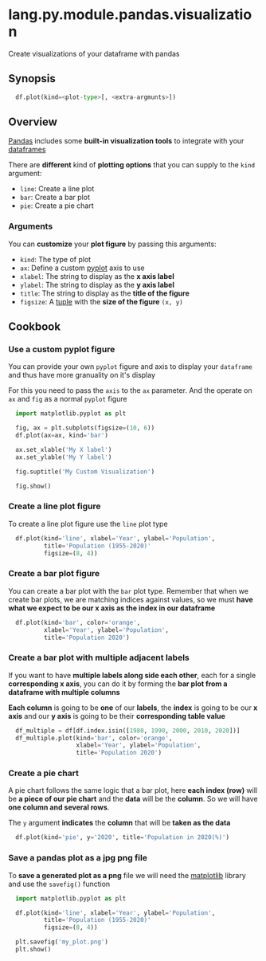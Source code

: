 # lang.py.module.pandas.visualization

Create visualizations of your dataframe with pandas

## Synopsis

```py
  df.plot(kind=<plot-type>[, <extra-argmunts>])
```

## Overview

[Pandas](./czyt.md) includes some **built-in visualization tools** to integrate
with your [dataframes](./5t4z.md)

There are **different** kind of **plotting options** that you can supply to the
`kind` argument:

- `line`: Create a line plot
- `bar`: Create a bar plot
- `pie`: Create a pie chart

### Arguments

You can **customize** your **plot figure** by passing this arguments:

- `kind`: The type of plot
- `ax`: Define a custom [pyplot](./3s1w.md) axis to use
- `xlabel`: The string to display as the **x axis label**
- `ylabel`: The string to display as the **y axis label**
- `title`: The string to display as the **title of the figure**
- `figsize`: A [tuple](./hsr4.md) with the **size of the figure** `(x, y)`

## Cookbook

### Use a custom pyplot figure

You can provide your own `pyplot` figure and axis to display your `dataframe`
and thus have more granuality on it's display

For this you need to pass the `axis` to the `ax` parameter. And the operate on
`ax` and `fig` as a normal `pyplot` figure

```py
  import matplotlib.pyplot as plt

  fig, ax = plt.subplots(figsize=(10, 6))
  df.plot(ax=ax, kind='bar')

  ax.set_xlable('My X label')
  ax.set_ylable('My Y label')

  fig.suptitle('My Custom Visualization')

  fig.show()
```

### Create a line plot figure

To create a line plot figure use the `line` plot type

```py
  df.plot(kind='line', xlabel='Year', ylabel='Population',
          title='Population (1955-2020)'
          figsize=(8, 4))
```

### Create a bar plot figure

You can create a bar plot with the `bar` plot type. Remember that when we
create bar plots, we are matching indices against values, so we must **have what
we expect to be our x axis as the index in our dataframe**

```py
  df.plot(kind='bar', color='orange',
          xlabel='Year', ylabel='Population',
          title='Population 2020')
```

### Create a bar plot with multiple adjacent labels

If you want to have **multiple labels along side each other**, each for a
single **corresponding x axis**, you can do it by forming the **bar plot from a
dataframe with multiple columns**

**Each column** is going to be **one** of our **labels**, the **index** is
going to be our **x axis** and our **y axis** is going to be their
**corresponding table value**

```py
  df_multiple = df[df.index.isin([1980, 1990, 2000, 2010, 2020])]
  df_multiple.plot(kind='bar', color='orange',
                   xlabel='Year', ylabel='Population',
                   title='Population 2020')
```

### Create a pie chart

A pie chart follows the same logic that a bar plot, here **each index (row)**
will be **a piece of our pie chart** and the **data** will be the **column**.
So we will have **one column and several rows**.

The `y` argument **indicates** the **column** that will be **taken as the data**

```py
  df.plot(kind='pie', y='2020', title='Population in 2020(%)')
```

### Save a pandas plot as a jpg png file

To **save a generated plot as a png** file we will need the
[matplotlib](./3s1w.md) library and use the `savefig()` function

```py
  import matplotlib.pyplot as plt

  df.plot(kind='line', xlabel='Year', ylabel='Population',
          title='Population (1955-2020)'
          figsize=(8, 4))

  plt.savefig('my_plot.png')
  plt.show()
```
